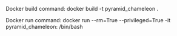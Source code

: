 Docker build command: docker build -t pyramid_chameleon .

Docker run command: docker run --rm=True --privileged=True -it pyramid_chameleon: /bin/bash
